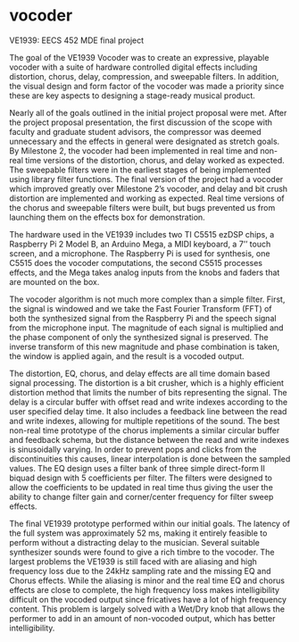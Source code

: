 # vocoder
VE1939: EECS 452 MDE final project

The goal of the VE1939 Vocoder was to create an expressive, playable vocoder with a suite of hardware controlled digital effects including distortion, chorus, delay, compression, and sweepable filters.  In addition, the visual design and form factor of the vocoder was made a priority since these are key aspects to designing a stage-ready musical product. 

Nearly all of the goals outlined in the initial project proposal were met. After the project proposal presentation, the first discussion of the scope with faculty and graduate student advisors, the compressor was deemed unnecessary and the effects in general were designated as stretch goals. By Milestone 2, the vocoder had been implemented in real time and non-real time versions of the distortion, chorus, and delay worked as expected. The sweepable filters were in the earliest stages of being implemented using library filter functions.  The final version of the project had a vocoder which improved greatly over Milestone 2’s vocoder, and delay and bit crush distortion are implemented and working as expected. Real time versions of the chorus and sweepable filters were built, but bugs prevented us from launching them on the effects box for demonstration.

The hardware used in the VE1939 includes two TI C5515 ezDSP chips, a Raspberry Pi 2 Model B, an Arduino Mega, a MIDI keyboard, a 7’’ touch screen, and a microphone. The Raspberry Pi is used for synthesis, one C5515 does the vocoder computations, the second C5515 processes effects, and the Mega takes analog inputs from the knobs and faders that are mounted on the box. 

The vocoder algorithm is not much more complex than a simple filter. First, the signal is windowed and we take the Fast Fourier Transform (FFT) of both the synthesized signal from the Raspberry Pi and the speech signal from the microphone input. The magnitude of each signal is multiplied and the phase component of only the synthesized signal is preserved. The inverse transform of this new magnitude and phase combination is taken, the window is applied again, and the result is a vocoded output. 

The distortion, EQ, chorus, and delay effects are all time domain based signal processing. The distortion is a bit crusher, which is a highly efficient distortion method that limits the number of bits representing the signal. The delay is a circular buffer with offset read and write indexes according to the user specified delay time. It also includes a feedback line between the read and write indexes, allowing for multiple repetitions of the sound. The best non-real time prototype of the chorus implements a similar circular buffer and feedback schema, but the distance between the read and write indexes is sinusoidally varying. In order to prevent pops and clicks from the discontinuities this causes, linear interpolation is done between the sampled values.   The EQ design uses a filter bank of three simple direct-form II biquad design with 5 coefficients per filter.  The filters were designed to allow the coefficients to be updated in real time thus giving the user the ability to change filter gain and corner/center frequency for filter sweep effects.

The final VE1939 prototype performed within our initial goals. The latency of the full system was approximately 52 ms, making it entirely feasible to perform without a distracting delay to the musician. Several suitable synthesizer sounds were found to give a rich timbre to the vocoder. The largest problems the VE1939 is still faced with are aliasing and high frequency loss due to the 24kHz sampling rate and the missing EQ and Chorus effects. While the aliasing is minor and the real time EQ and chorus effects are close to complete, the high frequency loss makes intelligibility difficult on the vocoded output since fricatives have a lot of high frequency content. This problem is largely solved with a Wet/Dry knob that allows the performer to add in an amount of non-vocoded output, which has better intelligibility.

